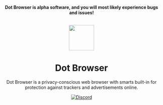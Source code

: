 <div align="center">

<strong>Dot Browser is alpha software, and you will most likely experience bugs and issues!</strong></br></br>

  

<img src="https://github.com/dothq/browser-ff/blob/nightly/src/dot/branding/default256.png" height="80" length="80">

# Dot Browser

Dot Browser is a privacy-conscious web browser with smarts built-in for protection against trackers and advertisements online.

[![Discord](https://discordapp.com/api/guilds/525056817399726102/widget.png?style=shield)](https://invite.gg/dot)

